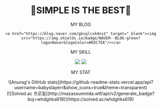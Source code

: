   <div align="center">
  <h1>🔭SIMPLE IS THE BEST🌱</h1>
  
  MY BLOG
    
    <a href="https://blog.naver.com/gksqlcxkdns1" target="_blank"><img src="https://img.shields.io/badge/NAVER--BLOG-green?logo=Naver&logoColor=#03C75A"/></a>
  
  MY SKILL
  
  <a href="https://blog.naver.com/gksqlcxkdns1" target="_blank"><img src="https://img.shields.io/badge/Spring--Boot-green?logo=Spring Boot&logoColor=#6DB33F"/></a>
  <a href="https://blog.naver.com/gksqlcxkdns1" target="_blank"><img src="https://img.shields.io/badge/Vue-green?logo=Vue.js&logoColor=#4FC08D"/></a>
    
  MY STAT
    
  <div>![Anurag's GitHub stats](https://github-readme-stats.vercel.app/api?username=babyslayerr&show_icons=true&theme=transparent)</div>
  <div>[![Solved.ac 프로필](http://mazassumnida.wtf/api/v2/generate_badge?boj=whdghks619)](https://solved.ac/whdghks619)</div>
</div>
<!--
**babyslayerr/babyslayerr** is a ✨ _special_ ✨ repository because its `README.md` (this file) appears on your GitHub profile.

Here are some ideas to get you started:

- 🔭 I’m currently working on ...
- 🌱 I’m currently learning ...
- 👯 I’m looking to collaborate on ...
- 🤔 I’m looking for help with ...
- 💬 Ask me about ...
- 📫 How to reach me: ...
- 😄 Pronouns: ...
- ⚡ Fun fact: ...
-->

